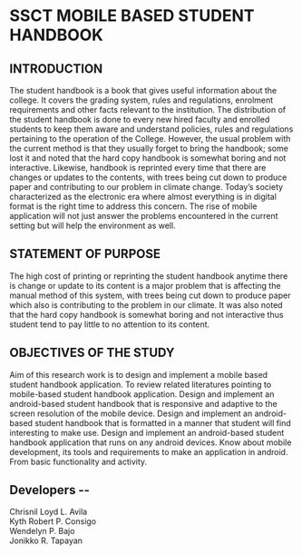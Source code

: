 # SSCT MOBILE BASED STUDENT HANDBOOK

## INTRODUCTION

The student handbook is a book that gives useful information about the college. It covers the grading system, rules and regulations, enrolment requirements and other facts relevant to the institution. The distribution of the student handbook is done to every new hired faculty and enrolled students to keep them aware and understand policies, rules and regulations pertaining to the operation of the College. However, the usual problem with the current method is that they usually forget to bring the handbook; some lost it and noted that the hard copy handbook is somewhat boring and not interactive. Likewise, handbook is reprinted every time that there are changes or updates to the contents, with trees being cut down to produce paper and contributing to our problem in climate change. Today’s society characterized as the electronic era where almost everything is in digital format is the right time to address this concern. The rise of mobile application will not just answer the problems encountered in the current setting but will help the environment as well.

## STATEMENT OF PURPOSE

The high cost of printing or reprinting the student handbook anytime there is change or update to its content is a major problem that is affecting the manual method of this system, with trees being cut down to produce paper which also is contributing to the problem in our climate. It was also noted that the hard copy handbook is somewhat boring and not interactive thus student tend to pay little to no attention to its content.

## OBJECTIVES OF THE STUDY

Aim of this research work is to design and implement a mobile based student handbook application. To review related literatures pointing to mobile-based student handbook application. Design and implement an android-based student handbook that is responsive and adaptive to the screen resolution of the mobile device. Design and implement an android-based student handbook that is formatted in a manner that student will find interesting to make use. Design and implement an android-based student handbook application that runs on any android devices. Know about mobile development, its tools and requirements to make an application in android. From basic functionality and activity.

## Developers --

Chrisnil Loyd L. Avila
<br>
Kyth Robert P. Consigo
<br>
Wendelyn P. Bajo
<br>
Jonikko R. Tapayan
